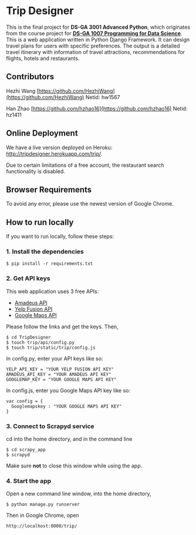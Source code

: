 # Trip Designer

This is the final project for **DS-GA 3001 Advanced Python**, which originates from the course project for [**DS-GA 1007 Programming for Data Science**](https://github.com/hzhao16/final_project/tree/master/hz1411-hw1567-sar516-master). This is a web application written in Python Django Framework. It can design travel plans for users with specific preferences. The output is a detailed travel itinerary with information of travel attractions, recommendations for flights, hotels and restaurants.

## Contributors

Hezhi Wang [https://github.com/HezhiWang](https://github.com/HezhiWang) Netid: hw1567

Han Zhao [https://github.com/hzhao16](https://github.com/hzhao16) Netid: hz1411


## Online Deployment

We have a live version deployed on Heroku: http://tripdesigner.herokuapp.com/trip/.

Due to certain limitations of a free account, the restaurant search functionality is disabled. 

## Browser Requirements

To avoid any error, please use the newest version of Google Chrome. 

## How to run locally

If you want to run locally, follow these steps:

### 1. Install the dependencies

```
$ pip install -r requirements.txt
```

### 2. Get API keys

This web application uses 3 free APIs:

- [Amadeus API](https://sandbox.amadeus.com/api-catalog)
- [Yelp Fusion API](https://www.yelp.com/developers/faq)
- [Google Maps API](https://developers.google.com/maps/documentation/javascript/get-api-key)

Please follow the links and get the keys. Then,

```
$ cd TripDesigner
$ touch trip/api/config.py
$ touch trip/static/trip/config.js
```
In config.py, enter your API keys like so:
```
YELP_API_KEY = "YOUR YELP FUSION API KEY" 
AMADEUS_API_KEY = "YOUR AMADEUS API KEY"
GOOGLEMAP_KEY = "YOUR GOOGLE MAPS API KEY"
```
In config.js, enter you Google Maps API key like so:
```
var config = {
  Googlemapskey : "YOUR GOOGLE MAPS API KEY"
}
```

### 3. Connect to Scrapyd service
cd into the home directory, and in the command line
```
$ cd scrapy_app
$ scrapyd
```
Make sure **not** to close this window while using the app.

### 4. Start the app
Open a new command line window, into the home directory,
```
$ python manage.py runserver
```
Then in Google Chrome, open
```
http://localhost:8000/trip/
```



